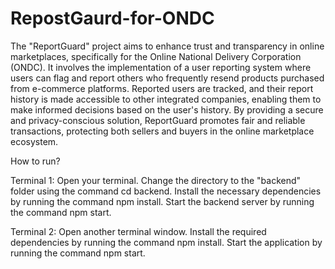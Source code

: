 # RepostGaurd-for-ONDC
The "ReportGuard" project aims to enhance trust and transparency in online marketplaces, specifically for the Online National Delivery Corporation (ONDC). It involves the implementation of a user reporting system where users can flag and report others who frequently resend products purchased from e-commerce platforms. Reported users are tracked, and their report history is made accessible to other integrated companies, enabling them to make informed decisions based on the user's history. By providing a secure and privacy-conscious solution, ReportGuard promotes fair and reliable transactions, protecting both sellers and buyers in the online marketplace ecosystem.

How to run?

Terminal 1:
Open your terminal.
Change the directory to the "backend" folder using the command cd backend.
Install the necessary dependencies by running the command npm install.
Start the backend server by running the command npm start.

Terminal 2:
Open another terminal window.
Install the required dependencies by running the command npm install.
Start the application by running the command npm start.
